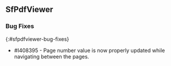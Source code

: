 ## SfPdfViewer

### Bug Fixes
{:#sfpdfviewer-bug-fixes}

* \#I408395 - Page number value is now properly updated while navigating between the pages.